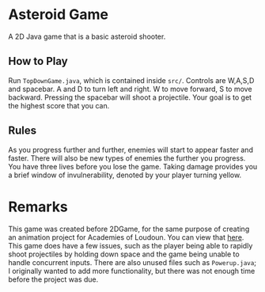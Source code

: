 # Asteroid Game
A 2D Java game that is a basic asteroid shooter.
## How to Play
Run `TopDownGame.java`, which is contained inside `src/`. Controls are W,A,S,D and spacebar. A and D to turn left and right. W to move forward, S to move backward. Pressing the spacebar will shoot a projectile. Your goal is to get the highest score that you can.
## Rules
As you progress further and further, enemies will start to appear faster and faster. There will also be new types of enemies the further you progress. You have three lives before you lose the game. Taking damage provides you a brief window of invulnerability, denoted by your player turning yellow.

# Remarks
This game was created before 2DGame, for the same purpose of creating an animation project for Academies of Loudoun. You can view that [here](https://github.com/yegoD1/2DGame). This game does have a few issues, such as the player being able to rapidly shoot projectiles by holding down space and the game being unable to handle concurrent inputs. There are also unused files such as `Powerup.java`; I originally wanted to add more functionality, but there was not enough time before the project was due.
